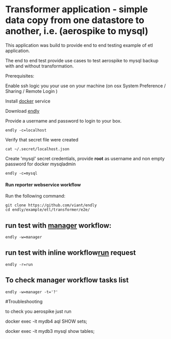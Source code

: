 # Transformer application - simple data copy from one datastore to another, i.e. (aerospike to mysql)

This application was build to provide end to end testing example of etl application.

The end to end test provide use cases to test aerospike to mysql backup with and without transformation.


Prerequisites:

Enable ssh logic you your use on your machine (on osx System Preference / Sharing / Remote Login )
 
Install [docker](https://docs.docker.com/engine/installation/) service

Download [endly](https://github.com/viant/endly/releases/)

Provide a username and password to login to your box.
```text
endly -c=localhost
```
Verify that secret file were created
```text
cat ~/.secret/localhost.json
```

Create 'mysql' secret credentials, provide  **root** as username and non empty password for docker mysqladmin
```text
endly -c=mysql
```



#### Run reporter webservice workflow

Run the following command:

```text
git clone https://github.com/viant/endly
cd endly/example/etl/transformer/e2e/
```

## run test with [manager](endly/manager.csv) workflow:
```text
endly -w=manager
```
## run test with inline workflow[run](endly/run.yaml) request
```text
endly -r=run
```

## To check manager workflow tasks list
```text
endly -w=manager -t='?'
```



#Troubleshooting

to check you aerospike just run

docker exec -it mydb4 aql
SHOW sets;


docker exec -it mydb3 mysql
show tables;


  
